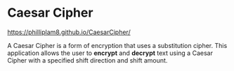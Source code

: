 # Caesar Cipher
https://philliplam8.github.io/CaesarCipher/

A Caesar Cipher is a form of encryption that uses a substitution cipher.
This application allows the user to **encrypt** and **decrypt** text using a Caesar Cipher with a specified shift direction and shift amount.
